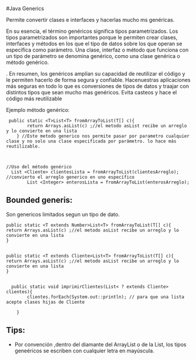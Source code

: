#Java Generics

Permite convertir clases e interfaces y hacerlas mucho ms genéricas.


En su esencia, el término genéricos significa tipos parametrizados. Los tipos parametrizados son importantes porque le permiten crear clases, interfaces y métodos en los que el tipo de datos sobre los que operan se especifica como parámetro. Una clase, interfaz o método que funciona con un tipo de parámetro se denomina genérico, como una clase genérica o método genérico.

. En resumen, los genéricos amplían su capacidad de reutilizar el código y le permiten hacerlo de forma segura y confiable.
Hacenuestras aplicaciones más seguras en todo lo que es conversiones de tipos de datos y traajar con distintos tipos que sean mucho mas genéricos.
Evita casteos y hace el código más reutilizable



Ejemplo método genérico: 

```
 public static <T>List<T> fromArrayToList(T[] c){
        return Arrays.asList(c) ;//el metodo asList recibe un arreglo y lo convierte en una lista
    } //Este metodo generico nos permite pasar por parametro cualquier clase y no solo una clase especificada por parámetro. lo hace más reutilizable.



//Uso del método genérico
  List <Cliente> clientesLista = fromArrayToList(clientesArreglo); //convierto el arreglo generico en uno específico
        List <Integer> enterosLista = fromArrayToList(enterosArreglo);

```
## Bounded generis:
Son genericos limitados segun un tipo de dato.
```
public static <T extends Number>List<T> fromArrayToList(T[] c){
return Arrays.asList(c) ;//el metodo asList recibe un arreglo y lo convierte en una lista
}


public static <T extends Cliente>List<T> fromArrayToList(T[] c){
return Arrays.asList(c) ;//el metodo asList recibe un arreglo y lo convierte en una lista
}


  public static void imprimirClientes(List< ? extends Cliente> clientes){
        clientes.forEach(System.out::println); // para que una lista acepte clases hijas de Cliente

    }
```

## Tips:

- Por convención ,dentro del diamante del ArrayList o de la List, los tipos geneéricos se escriben con cualquier letra en mayúscula.
